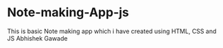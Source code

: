 # Note-making-App-js
This is basic Note making app which i have created using HTML, CSS and JS
Abhishek Gawade
